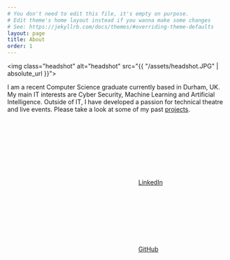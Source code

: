 ```yaml
---
# You don't need to edit this file, it's empty on purpose.
# Edit theme's home layout instead if you wanna make some changes
# See: https://jekyllrb.com/docs/themes/#overriding-theme-defaults
layout: page
title: About
order: 1
---
```


<img class="headshot" alt="headshot" src="{{ "/assets/headshot.JPG" | absolute_url }}">

I am a recent Computer Science graduate currently based in Durham, UK. My main IT interests are Cyber Security, Machine Learning and Artificial Intelligence. Outside of IT, I have developed a passion for technical theatre and live events. Please take a look at some of my past [projects](/projects).

<a href="https://www.linkedin.com/in/jonnybrowning"><svg class="svg-icon"><use xlink:href="/assets/minima-social-icons.svg#linkedin"></use></svg>LinkedIn</a>
<a href="https://github.com/browningjp"><svg class="svg-icon"><use xlink:href="/assets/minima-social-icons.svg#github"></use></svg>GitHub</a>

